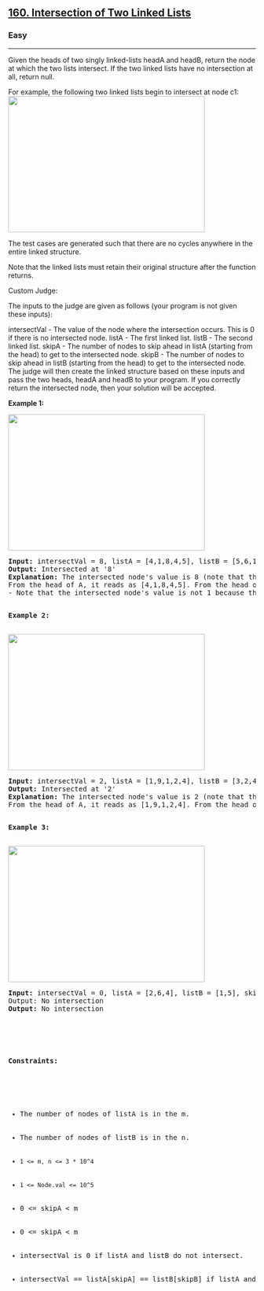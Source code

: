 <h2><a href="https://leetcode.com/problems/linked-list-cycle/description/">160. Intersection of Two Linked Lists</a></h2><h3>Easy</h3><hr><div><p>Given the heads of two singly linked-lists headA and headB, return the node at which the two lists intersect. If the two linked lists have no intersection at all, return null.

For example, the following two linked lists begin to intersect at node c1:
<img alt="" src="https://assets.leetcode.com/uploads/2021/03/05/160_statement.png" style="width: 400px; height: 277px">

The test cases are generated such that there are no cycles anywhere in the entire linked structure.

Note that the linked lists must retain their original structure after the function returns.

Custom Judge:

The inputs to the judge are given as follows (your program is not given these inputs):

intersectVal - The value of the node where the intersection occurs. This is 0 if there is no intersected node.
listA - The first linked list.
listB - The second linked list.
skipA - The number of nodes to skip ahead in listA (starting from the head) to get to the intersected node.
skipB - The number of nodes to skip ahead in listB (starting from the head) to get to the intersected node.
The judge will then create the linked structure based on these inputs and pass the two heads, headA and headB to your program. If you correctly return the intersected node, then your solution will be accepted.

<p><strong>Example 1:</strong></p>
<img alt="" src="https://assets.leetcode.com/uploads/2021/03/05/160_example_1_1.png" style="width: 400px; height: 277px">
<pre><strong>Input:</strong> intersectVal = 8, listA = [4,1,8,4,5], listB = [5,6,1,8,4,5], skipA = 2, skipB = 3
<strong>Output:</strong> Intersected at '8'
<strong>Explanation:</strong> The intersected node's value is 8 (note that this must not be 0 if the two lists intersect).
From the head of A, it reads as [4,1,8,4,5]. From the head of B, it reads as [5,6,1,8,4,5]. There are 2 nodes before the intersected node in A; There are 3 nodes before the intersected node in B.
- Note that the intersected node's value is not 1 because the nodes with value 1 in A and B (2nd node in A and 3rd node in B) are different node references. In other words, they point to two different locations in memory, while the nodes with value 8 in A and B (3rd node in A and 4th node in B) point to the same location in memory.

<p><strong>Example 2:</strong></p>
<img alt="" src="https://assets.leetcode.com/uploads/2021/03/05/160_example_2.png" style="width: 400px; height: 277px">
<pre><strong>Input:</strong> intersectVal = 2, listA = [1,9,1,2,4], listB = [3,2,4], skipA = 3, skipB = 1
<strong>Output:</strong> Intersected at '2'
<strong>Explanation:</strong> The intersected node's value is 2 (note that this must not be 0 if the two lists intersect).
From the head of A, it reads as [1,9,1,2,4]. From the head of B, it reads as [3,2,4]. There are 3 nodes before the intersected node in A; There are 1 node before the intersected node in B.

<p><strong>Example 3:</strong></p>
<img alt="" src="https://assets.leetcode.com/uploads/2021/03/05/160_example_3.png" style="width: 400px; height: 277px">
<pre><strong>Input:</strong> intersectVal = 0, listA = [2,6,4], listB = [1,5], skipA = 3, skipB = 2
Output: No intersection
<strong>Output:</strong> No intersection

<p>&nbsp;</p>
<p><strong>Constraints:</strong></p>

<ul>
	<li>The number of nodes of listA is in the m.</li>
	<li>The number of nodes of listB is in the n.</li>
    <li><code>1 <= m, n <= 3 * 10^4</code></li>
    <li><code>1 <= Node.val <= 10^5</code></li>
    <li>0 <= skipA < m</li>
    <li>0 <= skipA < m</li>
    <li>intersectVal is 0 if listA and listB do not intersect.</li>
    <li>intersectVal == listA[skipA] == listB[skipB] if listA and listB intersect.</li>
</ul>
</div>